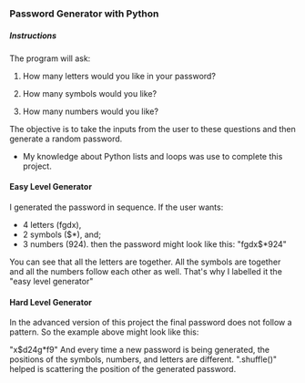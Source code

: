 ### Password Generator with Python

##### Instructions
The program will ask:

1. How many letters would you like in your password?

2. How many symbols would you like?

3. How many numbers would you like?

The objective is to take the inputs from the user to these questions and then generate a random password. 
- My knowledge about Python lists and loops was use to complete this project.

#### Easy Level Generator
I generated the password in sequence. If the user wants:
- 4 letters (fgdx), 
- 2 symbols ($*), and;
- 3 numbers (924).
then the password might look like this:
"fgdx$*924"

You can see that all the letters are together. All the symbols are together and all the numbers follow each other as well. That's why I labelled it the "easy level generator"

#### Hard Level Generator
In the advanced version of this project the final password does not follow a pattern. So the example above might look like this:

"x$d24g*f9"
And every time a new password is being generated, the positions of the symbols, numbers, and letters are different.
".shuffle()" helped is scattering the position of the generated password.
